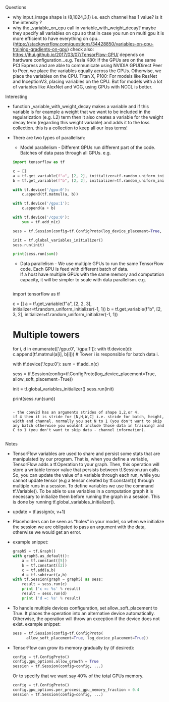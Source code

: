 Questions

- why input_image shape is (8,1024,3,1) i.e. each channel has 1 value? is it the intensity ?
- why the _variable_on_cpu call in variable_with_weight_decay? maybe they specify all variables on cpu so that in case you run on multi gpu it is more efficient to have everything on cpu..(https://stackoverflow.com/questions/34428850/variables-on-cpu-training-gradients-on-gpu)
  check also: https://jhui.github.io/2017/03/07/TensorFlow-GPU/
  depends on hardware configuration...e.g. Tesla K80: If the GPUs are on the same PCI Express and are able to communicate using NVIDIA GPUDirect Peer to Peer, we place the variables equally across the GPUs. Otherwise, we place the variables on the CPU. Titan X, P100: For models like ResNet and InceptionV3, placing variables on the CPU. But for models with a lot of variables like AlexNet and VGG, using GPUs with NCCL is better.

Interesting

- function _variable_with_weight_decay makes a variable and if this variable is for example a weight that we want to be included in the regularization (e.g. L2) term then it also creates a variable for the weight decay term (regarding this weight variable) and adds it to the loss collection. this is a collection to keep all our loss terms!

- There are two types of parallelism:
    - Model parallelism - Different GPUs run different part of the code. Batches of data pass through all GPUs.
    e.g.
    ```python
    import tensorflow as tf
    
    c = []
    a = tf.get_variable(f"a", [2, 2], initializer=tf.random_uniform_initializer(-1, 1))
    b = tf.get_variable(f"b", [2, 2], initializer=tf.random_uniform_initializer(-1, 1))
    
    with tf.device('/gpu:0'):
        c.append(tf.matmul(a, b))
    
    with tf.device('/gpu:1'):
        c.append(a + b)
    
    with tf.device('/cpu:0'):
        sum = tf.add_n(c)
    
    sess = tf.Session(config=tf.ConfigProto(log_device_placement=True, allow_soft_placement=True))
    
    init = tf.global_variables_initializer()
    sess.run(init)
    
    print(sess.run(sum))
    ```
    
    - Data parallelism - We use multiple GPUs to run the same TensorFlow code. Each GPU is feed with different batch of data.
      <br>
      If a host have multiple GPUs with the same memory and computation capacity, it will be simpler to scale with data parallelism.
      e.g.
      ```python
     import tensorflow as tf
    
    c = []
    a = tf.get_variable(f"a", [2, 2, 3], initializer=tf.random_uniform_initializer(-1, 1))
    b = tf.get_variable(f"b", [2, 3, 2], initializer=tf.random_uniform_initializer(-1, 1))
    
    # Multiple towers
    for i, d in enumerate(['/gpu:0', '/gpu:1']):
    with tf.device(d):
        c.append(tf.matmul(a[i], b[i]))   # Tower i is responsible for batch data i.
    
    with tf.device('/cpu:0'):
    sum = tf.add_n(c)
    
    sess = tf.Session(config=tf.ConfigProto(log_device_placement=True, allow_soft_placement=True))
    
    init = tf.global_variables_initializer()
    sess.run(init)
    
    print(sess.run(sum))
    ```
  
  - the conv2d has an arguments strides of shape 1,2,or 4.
  if 4 then it is stride for [N,H,W,C] i.e. stride for batch, height, width and channel. normally you set N to 1 (you don't want to skip any batch otherwise you wouldnt include those data in training) and C to 1 (you don't want to skip data - channel information).
  

Notes

- TensorFlow variables are used to share and persist some stats that are manipulated by our program. That is, when you define a variable, TensorFlow adds a tf.Operation to your graph. Then, this operation will store a writable tensor value that persists between tf.Session.run calls. So, you can update the value of a variable through each run, while you cannot update tensor (e.g a tensor created by tf.constant()) through multiple runs in a session.
To define variables we use the command tf.Variable(). To be able to use variables in a computation graph it is necessary to initialize them before running the graph in a session. This is done by running tf.global_variables_initializer().

- update = tf.assign(v, v+1)

- Placeholders can be seen as “holes” in your model, so when we initialize the session we are obligated to pass an argument with the data, otherwise we would get an error.

- example snippet:
    ```python
    graph5 = tf.Graph()
    with graph5.as_default():
        a = tf.constant([5])
        b = tf.constant([2])
        c = tf.add(a,b)
        d = tf.subtract(a,b)
    with tf.Session(graph = graph5) as sess:
        result = sess.run(c)
        print ('c =: %s' % result)
        result = sess.run(d)
        print ('d =: %s' % result)
    ```

- To handle multiple devices configuration, set allow_soft_placement to True. It places the operation into an alternative device automatically. Otherwise, the operation will throw an exception if the device does not exist.
example snippet:
    ```python
    sess = tf.Session(config=tf.ConfigProto(
          allow_soft_placement=True, log_device_placement=True))
    ```
  
- TensorFlow can grow its memory gradually by (if desired):
    ```python
    config = tf.ConfigProto()
    config.gpu_options.allow_growth = True
    session = tf.Session(config=config, ...)
    ```
  Or to specify that we want say 40% of the total GPUs memory.
    ```python
    config = tf.ConfigProto()
    config.gpu_options.per_process_gpu_memory_fraction = 0.4
    session = tf.Session(config=config, ...)
    ```
